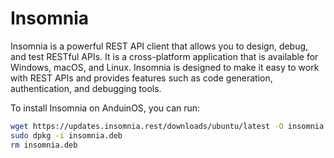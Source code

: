 # Insomnia

Insomnia is a powerful REST API client that allows you to design, debug, and test RESTful APIs. It is a cross-platform application that is available for Windows, macOS, and Linux. Insomnia is designed to make it easy to work with REST APIs and provides features such as code generation, authentication, and debugging tools.

To install Insomnia on AnduinOS, you can run:

```bash
wget https://updates.insomnia.rest/downloads/ubuntu/latest -O insomnia.deb
sudo dpkg -i insomnia.deb
rm insomnia.deb
```
